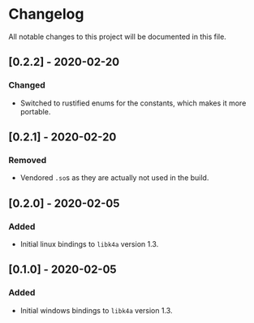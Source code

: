 # Changelog
All notable changes to this project will be documented in this file.


## [0.2.2] - 2020-02-20
### Changed

- Switched to rustified enums for the constants, which makes it more portable.

## [0.2.1] - 2020-02-20
### Removed

- Vendored `.so`s as they are actually not used in the build.

## [0.2.0] - 2020-02-05
### Added

- Initial linux bindings to `libk4a` version 1.3.

## [0.1.0] - 2020-02-05

### Added

- Initial windows bindings to `libk4a` version 1.3.
